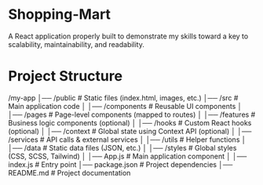 # Shopping-Mart
A React application properly built to demonstrate my skills toward a key to scalability, maintainability, and readability. 
# Project Structure 

/my-app
│── /public                # Static files (index.html, images, etc.)
│── /src                   # Main application code
│   │── /components        # Reusable UI components
│   │── /pages             # Page-level components (mapped to routes)
│   │── /features          # Business logic components (optional)
│   │── /hooks             # Custom React hooks (optional)
│   │── /context           # Global state using Context API (optional)
│   │── /services          # API calls & external services
│   │── /utils             # Helper functions
│   │── /data              # Static data files (JSON, etc.)
│   │── /styles            # Global styles (CSS, SCSS, Tailwind)
│   │── App.js             # Main application component
│   │── index.js           # Entry point
│── package.json           # Project dependencies
│── README.md              # Project documentation

